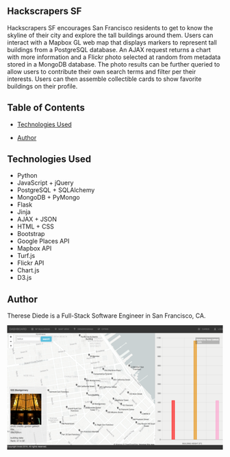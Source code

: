 ## Hackscrapers SF

Hackscrapers SF encourages San Francisco residents to get to know the skyline of their city and explore the tall buildings around them. Users can interact with a Mapbox GL web map that displays markers to represent tall buildings from a PostgreSQL database. An AJAX request returns a chart with more information and a Flickr photo selected at random from metadata stored in a MongoDB database. The photo results can be further queried to allow users to contribute their own search terms and filter per their interests. Users can then assemble collectible cards to show favorite buildings on their profile.


## Table of Contents
* [Technologies Used](#technologiesused)
<!-- * [How it works](#how) -->
<!-- * [Version 2.0](#v2) -->
* [Author](#author)


## <a name="technologiesused"></a>Technologies Used
* Python
* JavaScript + jQuery
* PostgreSQL + SQLAlchemy
* MongoDB + PyMongo
* Flask
* Jinja
* AJAX + JSON
* HTML + CSS
* Bootstrap
* Google Places API
* Mapbox API
* Turf.js
* Flickr API
* Chart.js
* D3.js


## <a name="author"></a>Author
Therese Diede is a Full-Stack Software Engineer in San Francisco, CA.


![Background](static/img/map_shot.png)
